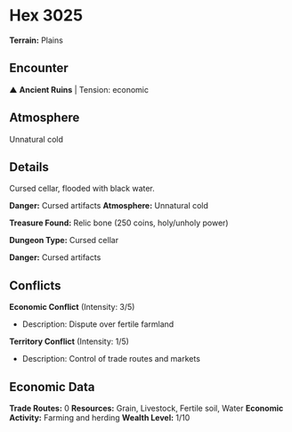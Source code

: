 # Hex 3025

**Terrain:** Plains

## Encounter
▲ **Ancient Ruins** | Tension: economic

## Atmosphere
Unnatural cold

## Details
Cursed cellar, flooded with black water.

**Danger:** Cursed artifacts
**Atmosphere:** Unnatural cold

**Treasure Found:** Relic bone (250 coins, holy/unholy power)


**Dungeon Type:** Cursed cellar

**Danger:** Cursed artifacts

## Conflicts
**Economic Conflict** (Intensity: 3/5)
- Description: Dispute over fertile farmland

**Territory Conflict** (Intensity: 1/5)
- Description: Control of trade routes and markets

## Economic Data
**Trade Routes:** 0
**Resources:** Grain, Livestock, Fertile soil, Water
**Economic Activity:** Farming and herding
**Wealth Level:** 1/10
